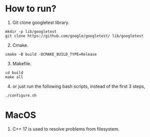 # How to run?
1. Git clone googletest library. 
```
mkdir -p lib/googletest 
git clone https://github.com/google/googletest/ lib/googletest
```
2. Cmake.
```
cmake -B build -DCMAKE_BUILD_TYPE=Release
```
3. Makefile.
```
cd build 
make all
```
4. or just run the following bash scripts, instead of the first 3 steps,
```
./configure.sh
```

# MacOS
1. C++ 17 is used to resolve problems from filesystem. 